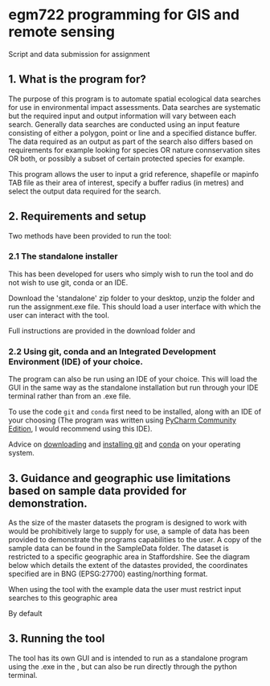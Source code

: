 # egm722 programming for GIS and remote sensing
Script and data submission for assignment

## 1. What is the program for?
The purpose of this program is to automate spatial ecological data searches for use in environmental impact assessments. Data searches are systematic but the required input and output information will vary between each search. Generally data searches are conducted using an input feature consisting of either a polygon, point or line and a specified distance buffer. The data required as an output as part of the search also differs based on requirements for example looking for species OR nature connservation sites OR both, or possibly a subset of certain protected species for example.

This program allows the user to input a grid reference, shapefile or mapinfo TAB file as their area of interest, specify a buffer radius (in metres) and select the output data required for the search.

## 2. Requirements and setup
Two methods have been provided to run the tool:

### 2.1 The standalone installer
This has been developed for users who simply wish to run the tool and do not wish to use git, conda or an IDE.

Download the 'standalone' zip folder to your desktop, unzip the folder and run the assignment.exe file. This should load a user interface with which the user can interact with the tool.

Full instructions are provided in the download folder and 


### 2.2 Using git, conda and an Integrated Development Environment (IDE) of your choice. 

The program can also be run using an IDE of your choice. This will load the GUI in the same way as the standalone installation but run through your IDE terminal rather than from an .exe file.

To use the code `git` and `conda` first need to be installed, along with an IDE of your choosing (The program was written using [PyCharm Community Edition](https://www.jetbrains.com/pycharm/download/#section=windows), I would recommend using this IDE).

Advice on [downloading](https://git-scm.com/downloads) and [installing git](https://git-scm.com/book/en/v2/Getting-Started-Installing-Git) and [conda](https://docs.anaconda.com/anaconda/install/index.html) on your operating system.
 

## 3. Guidance and geographic use limitations based on sample data provided for demonstration.
As the size of the master datasets the program is designed to work with would be prohibitively large to supply for use, a sample of data has been provided to demonstrate the programs capabilities to the user. A copy of the sample data can be found in the SampleData folder. The dataset is restricted to a specific geographic area in Staffordshire. See the diagram below which details the extent of the datastes provided, the coordinates specified are in BNG (EPSG:27700) easting/northing format.


When using the tool with the example data the user must restrict input searches to this geographic area

By default 


## 3. Running the tool

The tool  has its own GUI and is intended to run as a standalone program using the .exe in the , but can also be run directly through the python terminal.
